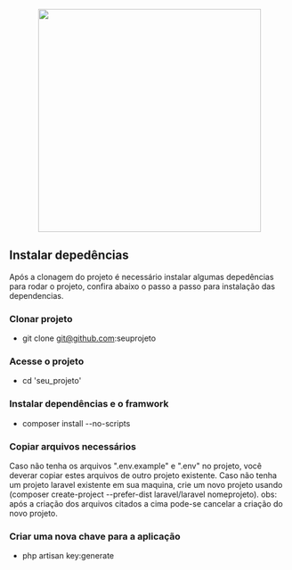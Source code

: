 <p align="center"><img src="https://res.cloudinary.com/dtfbvvkyp/image/upload/v1566331377/laravel-logolockup-cmyk-red.svg" width="400"></p>

## Instalar depedências

Após a clonagem do projeto é necessário instalar algumas depedências para rodar o projeto, confira abaixo o passo a passo para instalação das dependencias.

### Clonar projeto
 - git clone git@github.com:seuprojeto

### Acesse o projeto
 - cd 'seu_projeto'

### Instalar dependências e o framwork 
 - composer install --no-scripts

### Copiar arquivos necessários
 Caso não tenha os arquivos ".env.example" e ".env" no projeto, você deverar copiar estes arquivos de outro projeto existente. Caso não tenha um projeto laravel existente em sua maquina, crie um novo projeto usando (composer create-project --prefer-dist laravel/laravel nomeprojeto). obs: após a criação dos arquivos citados a cima pode-se cancelar a criação do novo projeto.

### Criar uma nova chave para a aplicação
 - php artisan key:generate
